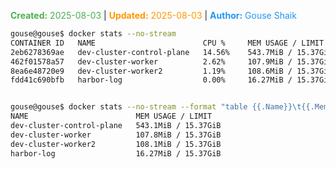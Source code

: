 <span style="color:#4caf50;"><b>Created:</b> 2025-08-03</span> | <span style="color:#ff9800;"><b>Updated:</b> 2025-08-03</span> | <span style="color:#2196f3;"><b>Author:</b> Gouse Shaik</span>

```bash
gouse@gouse$ docker stats --no-stream
CONTAINER ID   NAME                        CPU %     MEM USAGE / LIMIT     MEM %     NET I/O          BLOCK I/O         PIDS
2eb6278369ae   dev-cluster-control-plane   14.56%    543.7MiB / 15.37GiB   3.45%     491kB / 4.52MB   1.21MB / 813MB    271
462f01578a57   dev-cluster-worker          2.62%     107.9MiB / 15.37GiB   0.69%     2.28MB / 237kB   418kB / 122MB     83
8ea6e48720e9   dev-cluster-worker2         1.19%     108.6MiB / 15.37GiB   0.69%     2.28MB / 241kB   295kB / 122MB     83
fdd41c690bfb   harbor-log                  0.00%     16.27MiB / 15.37GiB   0.10%     34.8kB / 126B    15.3MB / 8.19kB   10


gouse@gouse$ docker stats --no-stream --format "table {{.Name}}\t{{.MemUsage}}"
NAME                        MEM USAGE / LIMIT
dev-cluster-control-plane   543.1MiB / 15.37GiB
dev-cluster-worker          107.8MiB / 15.37GiB
dev-cluster-worker2         108.1MiB / 15.37GiB
harbor-log                  16.27MiB / 15.37GiB

```
